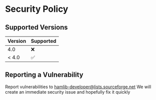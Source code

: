 # Security Policy

## Supported Versions

| Version | Supported          |
| ------- | ------------------ |
| 4.0     | :x:                |
| < 4.0   | :white_check_mark: |

## Reporting a Vulnerability

Report vulnerabilities to hamlib-developer@lists.sourceforge.net
We will create an immediate security issue and hopefully fix it quickly
